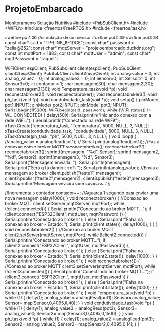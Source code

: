 # ProjetoEmbarcado
Monitoramento Solução Nutritiva
#include <PubSubClient.h>
#include <WiFi.h>
#include <freertos/FreeRTOS.h>
#include <freertos/task.h>


#define pot1 36 //simulação de um sensor
#define pot2 39
#define pot3 34
const char* ssid = "TP-LINK_BF1DCE";
const char* password = "zelia@252";
const char* mqttServer = "projetoembarcado.duckdns.org";
const int mqttPort = 1883;
const char* mqttUser = "admin";
const char* mqttPassword = "raquel";

WiFiClient espClient;
PubSubClient client(espClient);
PubSubClient client2(espClient);
PubSubClient client3(espClient);
int analog_value = 0;
int analog_value2 = 0;
int analog_value3 = 0;
int Sensor=0;
int Sensor2=0;
int Sensor3=0;
int contador = 1;
char mensagem[30];
char mensagem2[30];
char mensagem3[30];
void Temperatura_task(void *p);
void reconectabroker2();
void reconectabroker();
void reconectabroker3();
void ph_task(void *p);
void condutividade_task(void *p);
void setup()
{
 pinMode( pot1,INPUT);
 pinMode( pot2,INPUT);
 pinMode( pot3,INPUT);
  Serial.begin(115200);
  WiFi.begin(ssid, password);
  while (WiFi.status() != WL_CONNECTED)
  {
     delay(500);
     Serial.println("Iniciando conexao com a rede WiFi..");
  }
  Serial.println("Conectado na rede WiFi!");
   xTaskCreate(Temperatura_task, "Temperatura", 5000, NULL, 3, NULL);
   xTaskCreate(condutividade_task, "condutividade", 5000, NULL, 3, NULL);
   xTaskCreate(ph_task, "ph", 5000, NULL, 3, NULL);
}
void loop()
{
  //analog_value = analogRead(pot1);
 // Serial.print(analogRead(pot1));
  //Faz a conexao com o broker MQTT
  reconectabroker();
  reconectabroker2();
  reconectabroker3();
  sprintf(mensagem, "%d", Sensor);
  sprintf(mensagem2, "%d", Sensor2);
  sprintf(mensagem3, "%d", Sensor3);
  Serial.print("Mensagem enviada: ");
  Serial.println(mensagem);
  Serial.print("Será q tá dando erro?: ");
  Serial.println(analog_value);
  //Envia a mensagem ao broker
  client.publish("teste1", mensagem);
  client2.publish("teste2",mensagem2);
  client3.publish("teste3",mensagem3);
  Serial.println("Mensagem enviada com sucesso...");
  
  //Incrementa o contador
  contador++;
  //Aguarda 1 segundo para enviar uma nova mensagem
  delay(1000);
}
void reconectabroker()
{
  //Conexao ao broker MQTT
  client.setServer(mqttServer, mqttPort);
  while (!client.connected())
  {
    Serial.println("Conectando ao broker MQTT...");
    if (client.connect("ESP32Client", mqttUser, mqttPassword ))
    {
      Serial.println("Conectado ao broker!");
    }
    else
    {
      Serial.print("Falha na conexao ao broker - Estado: ");
      Serial.print(client.state());
      delay(1000);
    }
  }
}
void reconectabroker2()
{
  //Conexao ao broker MQTT
  client2.setServer(mqttServer, mqttPort);
  while (!client2.connected())
  {
    Serial.println("Conectando ao broker MQTT...");
    if (client2.connect("ESP32Client", mqttUser, mqttPassword ))
    {
      Serial.println("Conectado ao broker!");
    }
    else
    {
      Serial.print("Falha na conexao ao broker - Estado: ");
      Serial.print(client2.state());
      delay(1000);
    }
  }
  Serial.println("Conectado ao broker!");
}
void reconectabroker3()
{
  //Conexao ao broker MQTT
  client3.setServer(mqttServer, mqttPort);
  while (!client3.connected())
  {
    Serial.println("Conectando ao broker MQTT...");
    if (client3.connect("ESP32Client", mqttUser, mqttPassword ))
    {
      Serial.println("Conectado ao broker!");
    }
    else
    {
      Serial.print("Falha na conexao ao broker - Estado: ");
      Serial.print(client3.state());
      delay(1000);
    }
  }
  Serial.println("Conectado ao broker!");
}
void Temperatura_task(void *p)
{
    while (1)    {
       delay(1);
       analog_value = analogRead(pot1);
       Sensor= analog_value;
       Sensor= map(Sensor,0,4095,0,40); 
    }
}
void condutividade_task(void *p)
{
    while (1)    {
       delay(1);
       analog_value3 = analogRead(pot2);
       Sensor3= analog_value3;
       Sensor3= map(Sensor3,0,4095,0,1500); 
    }
}
void ph_task(void *p)
{
    while (1)    {
       delay(1);
       analog_value2 = analogRead(pot3);
       Sensor2= analog_value2;
       Sensor2= map(Sensor2,0,4095,0,14); 
    }
}
